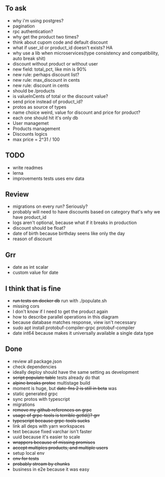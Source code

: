 ## To ask

- why i'm using postgres?
- pagination
- rpc authentication?
- why get the product two times?
- think about cupom code and default discount
- what if user_id or product_id doesn't exists? HA
- why use a lib when microservices(type consistency and compatibility, auto break shit)
- discount without product or without user
- new field: total_pct, like min is 90%
- new rule: perhaps discount list?
- new rule: max_discount in cents
- new rule: discount in cents
- should be /products
- is valueInCents of total or the discount value?
- send price instead of product_id?
- protos as source of types
- name choice weird, value for discount and price for product?
- each one should hit it's only db
- User managemet
- Products management
- Discounts logics
- max price = 2^31 / 100

## TODO

- write readmes
- lerna
- improvements tests uses env data

## Review

- migrations on every run? Seriously?
- probably will need to have discounts based on category that's why we have product_id
- logs aren't optional, because what if it breaks in production
- discount should be float?
- date of birth because birthday seens like only the day
- reason of discount

## Grr

- date as int scalar
- custom value for date

## I think that is fine

- ~~run tests on docker db~~ run with ./populate.sh
- missing cors
- I don't know if I need to get the product again
- how to describe parallel operations in this diagram
- because database matches response, view isn't necessary
- sudo apt install protobuf-compiler-grpc protobuf-compiler
- date int64 because makes it universally available a single data type

## Done

- review all package.json
- check dependencies
- ideally deploy should have the same setting as development
- ~~script populate table~~ tests already do that
- ~~alpine breaks protoc~~ multistage build
- moment is huge, but ~~date-fns 2 is still in beta~~ was
- static generated grpc
- sync protos with typescript
- migrations
- ~~remove my github references on grpc~~
- ~~usage of grpc-tools is terrible getId()? grr~~
- ~~typescript because grpc-tools sucks~~
- link all deps with yarn workspaces
- text because fixed varchar isn't faster
- uuid because it's easier to scale
- ~~wrappers because of missing promises~~
- ~~accept multiples products, and multiple users~~
- setup local env
- ~~env for tests~~
- ~~probably stream by chunks~~
- business in e2e because it was easy
